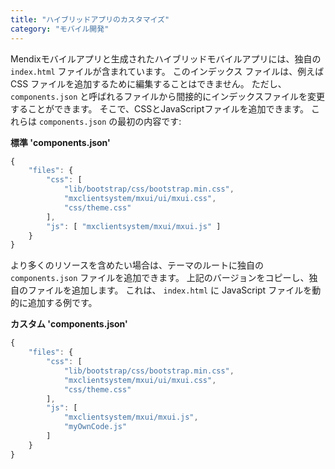 ```yaml
---
title: "ハイブリッドアプリのカスタマイズ"
category: "モバイル開発"
---
```


Mendixモバイルアプリと生成されたハイブリッドモバイルアプリには、独自の `index.html` ファイルが含まれています。 このインデックス ファイルは、例えば CSS ファイルを追加するために編集することはできません。 ただし、 `components.json` と呼ばれるファイルから間接的にインデックスファイルを変更することができます。 そこで、CSSとJavaScriptファイルを追加できます。 これらは `components.json` の最初の内容です:

**標準 'components.json'**

```js
{
    "files": {
        "css": [
            "lib/bootstrap/css/bootstrap.min.css",
            "mxclientsystem/mxui/ui/mxui.css",
            "css/theme.css"
        ],
        "js": [ "mxclientsystem/mxui/mxui.js" ]
    }
}

```

より多くのリソースを含めたい場合は、テーマのルートに独自の `components.json` ファイルを追加できます。 上記のバージョンをコピーし、独自のファイルを追加します。 これは、 `index.html` に JavaScript ファイルを動的に追加する例です。

**カスタム 'components.json'**
```js
{
    "files": {
        "css": [
            "lib/bootstrap/css/bootstrap.min.css",
            "mxclientsystem/mxui/ui/mxui.css",
            "css/theme.css"
        ],
        "js": [ 
            "mxclientsystem/mxui/mxui.js",
            "myOwnCode.js"
        ]
    }
}
```
